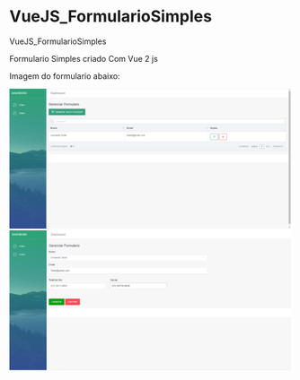 # VueJS_FormularioSimples
VueJS_FormularioSimples


Formulario Simples criado Com Vue 2 js 

Imagem do formulario abaixo:

<img src="primeirafoto.png" >
<img src="segundafoto.png" >
